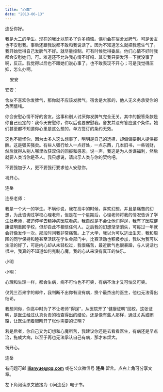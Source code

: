 ```yaml
---
title: "心魔"
date: "2013-06-13"
---
```


连岳你好。

我是大二的学生。现在的我比以前多了许多烦恼。偶尔会在宿舍发脾气。可是舍友也不安慰我。事后还跟我说都不敢和我说话了。因为不知道怎么就把我惹生气了。我开始觉得自己发脾气不好。就尽量控制。可有时候觉得委屈。他们心情不好时我都会安慰她们，可。难道还不允许我心情不好吗、其实我只要发泻一下就没事了啊，反正。我觉得以后也不跟她们说心事了。也不敢表现不开心；可是我觉得压抑，怎么办啊。  
  
    安安

安安：

舍友不喜欢你发脾气，那你就不应该发脾气。宿舍是大家的，他人无义务承受你的负面情绪。

你会安慰心情不好的舍友，这事和别人讨厌你发脾气完全无关。其中的报答条款是你自己设定的：我今天安慰你，你以后也要安慰我。舍友并没有答应这个条件。她们甚至都不知道你心里是这么想的，单方签订的条约无效。

这也不能怪你，因为太多人这么想事了，明明是自己的选择，却偏偏要别人提供报酬。这是强买强卖。有些人强行给人一点好处，一点东西，几本旧书，一些钱财，然后就得从别人哪里收获双倍的回报和感恩。说一声，我这是为人类谋福利，然后就要人类当你是圣人。我只想说，请出示人类与你的契约吧。

不要强加于人，更不要强行要求他人安慰你。

祝开心。

连岳

连岳老师：

我是一个大一的学生。不瞒你说，我在高中的时候，喜欢幻想，并且是痛苦的幻想，为此咨询过学校心理老师，但是在一个星期后，心理老师将我的情况告诉了学生处老师，被迫停学去精神病医院看病。我自然是不会让他们得逞，我有了医院健康证明重回学校，但却自此不相信任何人。之后我的幻想渐渐消失，可每过一年就会好像发作一次。那段时间我非常痛苦。上了大学，我以为可以逃出生天，我和周围的同学保持和睦甚至活跃在学生会部门中，比赛活动也积极参加，我以为我可以生活的好了，可是内心却从未轻松过，我很痛苦，最近脾气也很暴躁，与人说话也很冲，我真的不知道如何克制心魔，我的心从来没有真正的快乐。

小明

小明：

心理和生理一样，都会生病，病不可怕也不可笑，有病不治才又可怕又可笑。

仅凭三百来字的邮件，我判断不出你有没有病，换个最杰出的医生，他也无法得出结论。

我想问你，你高中时为了不让老师“得逞”，从医院开了“健康证明”回校，这张证明，是医生经过认真负责的检查得出的结论，还是像有些人那样，通过关系或贿赂，让医生闭着眼睛开了张你需要的证明？

若是后者，你自己又为幻想和心魔所苦，我建议你还是去看看医生，有病还是早点治，拖成大病，以至于再也无法承认自己有病，那才麻烦大。

祝开心。

连岳

有问题可邮 **ilianyue@qq.com** 或在公众微信号 **连岳** 留言。点右上角可分享文章。

左下角阅读原文链接为《i问连岳》电子书。
